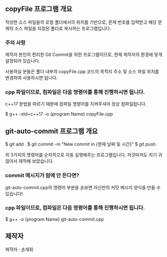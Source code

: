 ## copyFile 프로그램 개요

작성한 소스 파일들의 로컬 폴더에서의 위치를 기반으로,
문제 번호를 입력받고 해당 문제의 소스 파일을 지정된 폴더로 복사하는 프로그램입니다.


### 주의 사항

제작자 본인의 편리한 Git Commit을 위한 프로그램이므로, 현재 제작자의 환경에 맞게 설정되어 있습니다.

사용하실 분들은 폴더 내부의 copyFile.cpp 코드의 목적지 주소 및 소스 파일 위치를 변경하여 사용하시면 됩니다.


### cpp 파일이므로, 컴파일은 다음 명령어를 통해 진행하시면 됩니다.

c++17 문법을 따르기 때문에 컴파일 명령어를 지켜주셔야 정상 컴파일됩니다.

$ g++ -std=c++17 -o {program Name} copyFile.cpp 


## git-auto-commit 프로그램 개요

$ git add .
$ git commit -m "New commit in {현재 날짜 및 시간}"
$ git push

위 3가지의 명령어를 순차적으로 자동 실행해주는 프로그램입니다.
저것마저도 치기 귀찮아서 제작해 보았습니다.

### commit 메시지가 맘에 안 든다면?
git-auto-commit.cpp의 명령어 부분을 손보면 자신만의 커밋 메시지 양식을 만들 수 있습니다!

### cpp 파일이므로, 컴파일은 다음 명령어를 통해 진행하시면 됩니다.

$ g++ -o {program Name} git-auto-commit.cpp


## 제작자

제작자 : 손제휘

